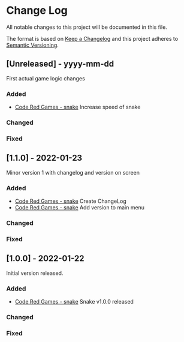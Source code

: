 
# Change Log
All notable changes to this project will be documented in this file.
 
The format is based on [Keep a Changelog](http://keepachangelog.com/)
and this project adheres to [Semantic Versioning](http://semver.org/).
 

## [Unreleased] - yyyy-mm-dd
 
First actual game logic changes

### Added

- [Code Red Games - snake](https://github.com/RichardManthorpe/snake/issues/2)
  Increase speed of snake
  
### Changed
 
### Fixed


## [1.1.0] - 2022-01-23
 
Minor version 1 with changelog and version on screen

### Added
- [Code Red Games - snake](https://github.com/RichardManthorpe/snake/issues/1)
  Create ChangeLog
- [Code Red Games - snake](https://github.com/RichardManthorpe/snake/issues/13)
  Add version to main menu

### Changed
 
### Fixed
 
## [1.0.0] - 2022-01-22
  
Initial version released.
 
### Added

- [Code Red Games - snake](https://github.com/RichardManthorpe/snake)
  Snake v1.0.0 released

### Changed
   
### Fixed
